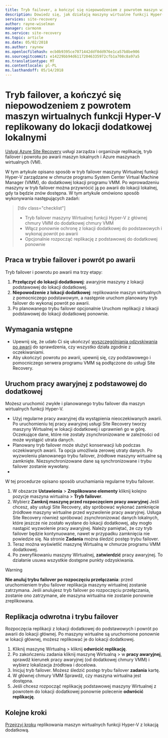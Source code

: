 ```yaml
---
title: Tryb failover, a kończyć się niepowodzeniem z powrotem maszyn wirtualnych funkcji Hyper-V replikowany do centrum danych w dodatkowej z usługą Site Recovery | Dokumentacja firmy Microsoft
description: Dowiedz się, jak działają maszyny wirtualne funkcji Hyper-V do lokacji dodatkowej lokalnymi i powrót po awarii do lokacji głównej, z usługą Azure Site Recovery
services: site-recovery
author: rayne-wiselman
manager: carmonm
ms.service: site-recovery
ms.topic: article
ms.date: 05/02/2018
ms.author: raynew
ms.openlocfilehash: ecb0b9395ce7071442ddf0dd976e1ca57b8be906
ms.sourcegitcommit: e14229bb94d61172046335972cfb1a708c8a97a5
ms.translationtype: MT
ms.contentlocale: pl-PL
ms.lasthandoff: 05/14/2018
---
```

# <a name="fail-over-and-fail-back-hyper-v-vms-replicated-to-your-secondary-on-premises-site"></a>Tryb failover, a kończyć się niepowodzeniem z powrotem maszyn wirtualnych funkcji Hyper-V replikowany do lokacji dodatkowej lokalnymi

[Usługi Azure Site Recovery](site-recovery-overview.md) usługi zarządza i organizuje replikację, tryb failover i powrotu po awarii maszyn lokalnych i Azure maszynach wirtualnych (VM).

W tym artykule opisano sposób w tryb failover maszyny Wirtualnej funkcji Hyper-V zarządzane w chmurze programu System Center Virtual Machine Manager (VMM), do dodatkowej lokacji programu VMM. Po wprowadzeniu maszyny w tryb failover można przywrócić ją po awarii do lokacji lokalnej, gdy ta będzie znów dostępna. W tym artykule omówiono sposób wykonywania następujących zadań:

> [!div class="checklist"]
> * Tryb failover maszyny Wirtualnej funkcji Hyper-V z głównej chmury VMM do dodatkowej chmury VMM
> * Włącz ponownie ochronę z lokacji dodatkowej do podstawowych i wykonaj powrót po awarii
> * Opcjonalnie rozpocząć replikację z podstawowej do dodatkowej ponownie

## <a name="failover-and-failback"></a>Praca w trybie failover i powrót po awarii

Tryb failover i powrotu po awarii ma trzy etapy:

1. **Przełączyć do lokacji dodatkowej**: awaryjnie maszyny z lokacji podstawowej do lokacji dodatkowej.
2. **Niepowodzenie z lokacji dodatkowej**: replikowanie maszyn wirtualnych z pomocniczego podstawowym, a następnie uruchom planowany tryb failover do wykonaj powrót po awarii.
3. Po planowanego trybu failover opcjonalnie Uruchom replikacji z lokacji podstawowej do lokacji dodatkowej ponownie.


## <a name="prerequisites"></a>Wymagania wstępne

- Upewnij się, że udało Ci się ukończyć [wyszczególniania odzyskiwania po awarii](hyper-v-vmm-test-failover.md) do sprawdzenia, czy wszystko działa zgodnie z oczekiwaniami.
- Aby ukończyć powrotu po awarii, upewnij się, czy podstawowego i pomocniczego serwera programu VMM są podłączone do usługi Site Recovery.



## <a name="run-a-failover-from-primary-to-secondary"></a>Uruchom pracy awaryjnej z podstawowej do dodatkowej

Możesz uruchomić zwykłe i planowanego trybu failover dla maszyn wirtualnych funkcji Hyper-V.

- Użyj regularne pracy awaryjnej dla wystąpienia nieoczekiwanych awarii. Po uruchomieniu tej pracy awaryjnej usługi Site Recovery tworzy maszyny Wirtualnej w lokacji dodatkowej i uprawnień go w górę. Oczekujące dane, które nie zostały zsynchronizowane w zależności od może wystąpić utrata danych.
- Planowany tryb failover może służyć konserwacji lub podczas oczekiwanych awarii. Ta opcja umożliwia zerowej utraty danych. Po wyzwoleniu planowanego trybu failover, źródłowe maszyny wirtualne są zamknięte. Niezsynchronizowane dane są synchronizowane i trybu failover zostanie wywołany. 
- 
W tej procedurze opisano sposób uruchamiania regularne trybu failover.


1. W obszarze **Ustawienia** > **Zreplikowane elementy** kliknij kolejno pozycje maszyna wirtualna > **Tryb failover**.
1. Wybierz **Zamknij maszynę przed rozpoczęciem pracy awaryjnej** Jeśli chcesz, aby usługi Site Recovery, aby spróbować wykonać zamknięcie źródłowe maszyny wirtualne przed wyzwolenie pracy awaryjnej. Usługa Site Recovery również spróbować zsynchronizować danych lokalnych, które jeszcze nie zostało wysłane do lokacji dodatkowej, aby mogło nastąpić wyzwolenie pracy awaryjnej. Należy pamiętać, że czy tryb failover będzie kontynuowane, nawet w przypadku zamknięcia nie powiedzie się. Na stronie **Zadania** można śledzić postęp trybu failover.
2. Teraz można wyświetlić maszynę Wirtualną w chmurze programu VMM dodatkowej.
3. Po zweryfikowaniu maszyny Wirtualnej, **zatwierdzić** pracy awaryjnej. To działanie usuwa wszystkie dostępne punkty odzyskiwania.

> [!WARNING]
> **Nie anuluj trybu failover po rozpoczęciu przełączania**: przed uruchomieniem trybu failover replikacja maszyny wirtualnej zostanie zatrzymana. Jeśli anulujesz tryb failover po rozpoczęciu przełączania, zostanie ono zatrzymane, ale maszyna wirtualna nie zostanie ponownie zreplikowana.  


## <a name="reverse-replicate-and-failover"></a>Replikacja odwrotna i trybu failover

Rozpoczęcia replikacji z lokacji dodatkowej do podstawowych i powrót po awarii do lokacji głównej. Po maszyny wirtualne są uruchomione ponownie w lokacji głównej, możesz replikować je do lokacji dodatkowej.  

 
1. Kliknij maszynę Wirtualną > kliknij **odwrócić replikację**.
2. Po zakończeniu zadania kliknij maszynę Wirtualną > w **pracy awaryjnej**, sprawdź kierunek pracy awaryjnej (od dodatkowej chmury VMM) i wybierz lokalizacja źródłowa i docelowa. 
4. Inicjuj tryb failover. Możesz śledzić postęp trybu failover **zadania** kartę.
5. W głównej chmury VMM Sprawdź, czy maszyna wirtualna jest dostępna.
6. Jeśli chcesz rozpocząć replikację podstawowej maszyny Wirtualnej z powrotem do lokacji dodatkowej ponownie polecenie **odwrócić replikację**.

## <a name="next-steps"></a>Kolejne kroki
[Przejrzyj kroku](hyper-v-vmm-disaster-recovery.md) replikowania maszyn wirtualnych funkcji Hyper-V z lokacją dodatkową.
